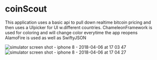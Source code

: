 # coinScout


This application uses a basic api to pull down realtime bitcoin pricing and then uses a UIpicker for UI w.different countries. 
ChameleonFramework is used for coloring and will change color everytime the app reopens
AlamoFire is used as well as SwiftyJSON


![simulator screen shot - iphone 8 - 2018-04-06 at 17 03 47](https://user-images.githubusercontent.com/32461222/38444881-1ca69740-39bf-11e8-895f-ee98aed8094e.png)
![simulator screen shot - iphone 8 - 2018-04-06 at 17 04 27](https://user-images.githubusercontent.com/32461222/38444887-1f7bd3f4-39bf-11e8-83a8-e27837387a82.png)
